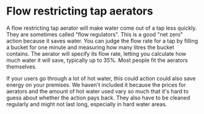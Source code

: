 # Flow restricting tap aerators

A flow restricting tap aerator will make water come out of a tap less quickly.  They are sometimes called "flow regulators".  This is a good "net zero" action because it saves water.  You can judge the flow rate for a tap by filling a bucket for one minute and measuring how many litres the bucket contains.  The aerator will specify its flow rate, letting you calculate how much water it will save, typically up to 35%.  Most people fit the aerators themselves.

If your users go through a lot of hot water, this could action could also save energy on your premises.  We haven't included it because the prices for aerators and the amount of hot water used vary so much that it's hard to guess about whether the action pays back.  They also have to be cleaned regularly and might not last long, especially in hard water areas.  

